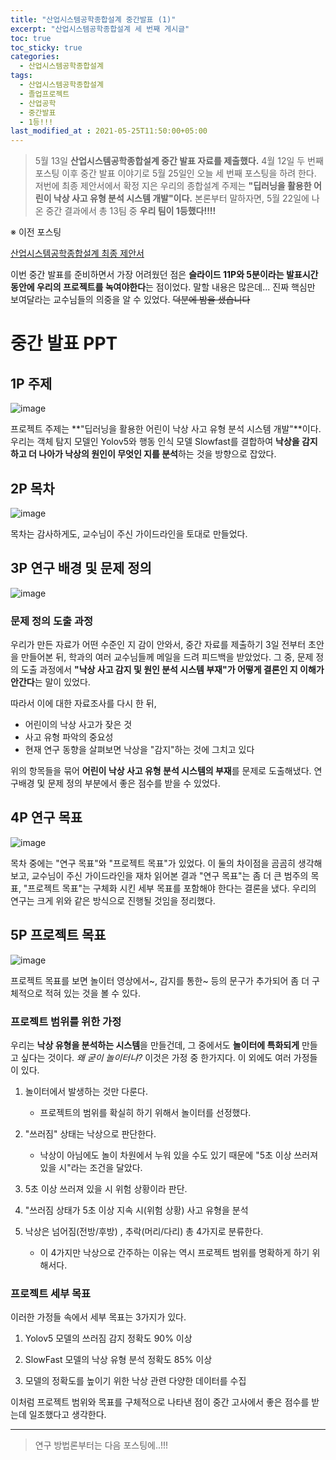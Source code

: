 ```yaml
---
title: "산업시스템공학종합설계 중간발표 (1)"
excerpt: "산업시스템공학종합설계 세 번째 게시글"
toc: true
toc_sticky: true
categories:
  - 산업시스템공학종합설계
tags:
  - 산업시스템공학종합설계
  - 졸업프로젝트
  - 산업공학
  - 중간발표
  - 1등!!!
last_modified_at : 2021-05-25T11:50:00+05:00
---
```


> 5월 13일 **산업시스템공학종합설계 중간 발표 자료를 제출했다.** 4월 12일 두 번째 포스팅 이후 중간 발표 이야기로 5월 25일인 오늘 세 번째 포스팅을 하려 한다. 저번에 최종 제안서에서 확정 지은 우리의 종합설계 주제는 **"딥러닝을 활용한 어린이 낙상 사고 유형 분석 시스템 개발"이다.** 본론부터 말하자면, 5월 22일에 나온 중간 결과에서 총 13팀 중 **우리 팀이 1등했다!!!!**

※ 이전 포스팅

[산업시스템공학종합설계 최종 제안서](https://ktr83385.github.io/%EC%82%B0%EC%97%85%EC%8B%9C%EC%8A%A4%ED%85%9C%EA%B3%B5%ED%95%99%EC%A2%85%ED%95%A9%EC%84%A4%EA%B3%84/ISECapstone2/)

이번 중간 발표를 준비하면서 가장 어려웠던 점은 **슬라이드 11P와 5분이라는 발표시간 동안에 우리의 프로젝트를 녹여야한다**는 점이었다. 말할 내용은 많은데... 진짜 핵심만 보여달라는 교수님들의 의중을 알 수 있었다. ~~덕분에 밤을 샜습니다~~

# 중간 발표 PPT

## 1P 주제

![image](https://user-images.githubusercontent.com/55723966/119430269-70f17000-bd4b-11eb-94a8-74e279027ca4.png)

프로젝트 주제는 **"딥러닝을 활용한 어린이 낙상 사고 유형 분석 시스템 개발"**이다. 우리는 객체 탐지 모델인 Yolov5와 행동 인식 모델 Slowfast를 결합하여 **낙상을 감지하고 더 나아가 낙상의 원인이 무엇인 지를 분석**하는 것을 방향으로 잡았다.

## 2P 목차

![image](https://user-images.githubusercontent.com/55723966/119430338-8e263e80-bd4b-11eb-87a8-7b5195321dc8.png)

목차는 감사하게도, 교수님이 주신 가이드라인을 토대로 만들었다. 

## 3P 연구 배경 및 문제 정의

![image](https://user-images.githubusercontent.com/55723966/119431418-82d41280-bd4d-11eb-8fc1-5316206b54fb.png)

### 문제 정의 도출 과정

우리가 만든 자료가 어떤 수준인 지 감이 안와서, 중간 자료를 제출하기 3일 전부터 초안을 만들어본 뒤, 학과의 여러 교수님들께 메일을 드려 피드백을 받았었다. 그 중, 문제 정의 도출 과정에서 **"낙상 사고 감지 및 원인 분석 시스템 부재"가 어떻게 결론인 지 이해가 안간다**는 말이 있었다. 

따라서 이에 대한 자료조사를 다시 한 뒤, 

* 어린이의 낙상 사고가 잦은 것
* 사고 유형 파악의 중요성 
* 현재 연구 동향을 살펴보면 낙상을 "감지"하는 것에 그치고 있다

위의 항목들을 묶어 **어린이 낙상 사고 유형 분석 시스템의 부재**를 문제로 도출해냈다. 연구배경 및 문제 정의 부분에서 좋은 점수를 받을 수 있었다.

## 4P 연구 목표

![image](https://user-images.githubusercontent.com/55723966/119431992-7ef4c000-bd4e-11eb-9e5c-3c3bb7f676a8.png)

목차 중에는 "연구 목표"와 "프로젝트 목표"가 있었다. 이 둘의 차이점을 곰곰히 생각해보고, 교수님이 주신 가이드라인을 재차 읽어본 결과 "연구 목표"는 좀 더 큰 범주의 목표, "프로젝트 목표"는 구체화 시킨 세부 목표를 포함해야 한다는 결론을 냈다. 우리의 연구는 크게 위와 같은 방식으로 진행될 것임을 정리했다.

## 5P 프로젝트 목표

![image](https://user-images.githubusercontent.com/55723966/119585774-592af200-be06-11eb-864a-409f1fc23a1f.png)

프로젝트 목표를 보면 놀이터 영상에서~, 감지를 통한~ 등의 문구가 추가되어 좀 더 구체적으로 적혀 있는 것을 볼 수 있다. 

### 프로젝트 범위를 위한 가정

우리는 **낙상 유형을 분석하는 시스템**을 만들건데, 그 중에서도 **놀이터에 특화되게** 만들고 싶다는 것이다. *왜 굳이 놀이터냐?* 이것은 가정 중 한가지다. 이 외에도 여러 가정들이 있다.

1. 놀이터에서 발생하는 것만 다룬다.
   - 프로젝트의 범위를 확실히 하기 위해서 놀이터를 선정했다.
2. "쓰러짐" 상태는 낙상으로 판단한다.
   - 낙상이 아님에도 놀이 차원에서 누워 있을 수도 있기 때문에 "5초 이상 쓰러져 있을 시"라는 조건을 달았다.
3. 5초 이상 쓰러져 있을 시 위험 상황이라 판단.

4. "쓰러짐 상태가 5초 이상 지속 시(위험 상황) 사고 유형을 분석

5. 낙상은 넘어짐(전방/후방) , 추락(머리/다리) 총 4가지로 분류한다. 
    * 이 4가지만 낙상으로 간주하는 이유는 역시 프로젝트 범위를 명확하게 하기 위해서다.

### 프로젝트 세부 목표

이러한 가정들 속에서 세부 목표는 3가지가 있다.

1. Yolov5 모델의 쓰러짐 감지 정확도 90% 이상

2. SlowFast 모델의 낙상 유형 분석 정확도 85% 이상

3. 모델의 정확도를 높이기 위한 낙상 관련 다양한 데이터를 수집

이처럼 프로젝트 범위와 목표를 구체적으로 나타낸 점이 중간 고사에서 좋은 점수를 받는데 일조했다고 생각한다.

--- 

> 연구 방법론부터는 다음 포스팅에..!!!